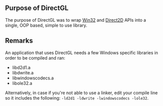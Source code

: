 ## Purpose of DirectGL
The purpose of DirectGL was to wrap [Win32](https://learn.microsoft.com/en-us/windows/win32/) and [Direct2D](https://learn.microsoft.com/en-us/windows/win32/direct2d/direct2d-portal) APIs into a single, OOP based, simple to use library.

## Remarks
An application that uses DirectGL needs a few Windows specific libraries in order to be compiled and ran:
  - libd2d1.a
  - libdwrite.a
  - libwindowscodecs.a
  - libole32.a

Alternatively, in case if you're not able to use a linker, edit your compile line so it includes the following: `-ld2d1 -ldwrite -lwindowscodecs -lole32`.
